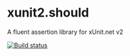 # xunit2.should
A fluent assertion library for xUnit.net v2

[![Build status](https://ci.appveyor.com/api/projects/status/iink8ouy7470mv8m?svg=true)](https://ci.appveyor.com/project/RuslanAlbu/xunit2-should)